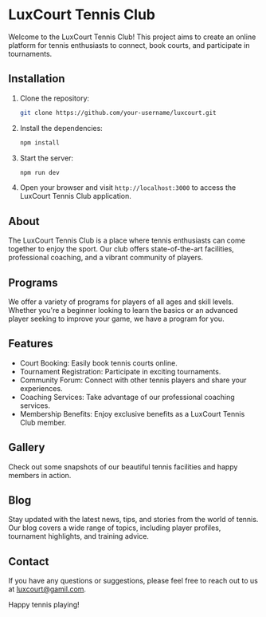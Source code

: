 # LuxCourt Tennis Club

Welcome to the LuxCourt Tennis Club! This project aims to create an online platform for tennis enthusiasts to connect, book courts, and participate in tournaments.


## Installation

1. Clone the repository:
    ```bash
    git clone https://github.com/your-username/luxcourt.git
    ```

2. Install the dependencies:
    ```bash
    npm install
    ```

3. Start the server:
    ```bash
    npm run dev
    ```

4. Open your browser and visit `http://localhost:3000` to access the LuxCourt Tennis Club application.

## About
The LuxCourt Tennis Club is a place where tennis enthusiasts can come together to enjoy the sport. Our club offers state-of-the-art facilities, professional coaching, and a vibrant community of players.

## Programs

We offer a variety of programs for players of all ages and skill levels. Whether you're a beginner looking to learn the basics or an advanced player seeking to improve your game, we have a program for you.


## Features
- Court Booking: Easily book tennis courts online.
- Tournament Registration: Participate in exciting tournaments.
- Community Forum: Connect with other tennis players and share your experiences.
- Coaching Services: Take advantage of our professional coaching services.
- Membership Benefits: Enjoy exclusive benefits as a LuxCourt Tennis Club member.

## Gallery
Check out some snapshots of our beautiful tennis facilities and happy members in action.

## Blog
Stay updated with the latest news, tips, and stories from the world of tennis. Our blog covers a wide range of topics, including player profiles, tournament highlights, and training advice.

## Contact
If you have any questions or suggestions, please feel free to reach out to us at [luxcourt@gamil.com](luxcourt@gamil.com).

Happy tennis playing!